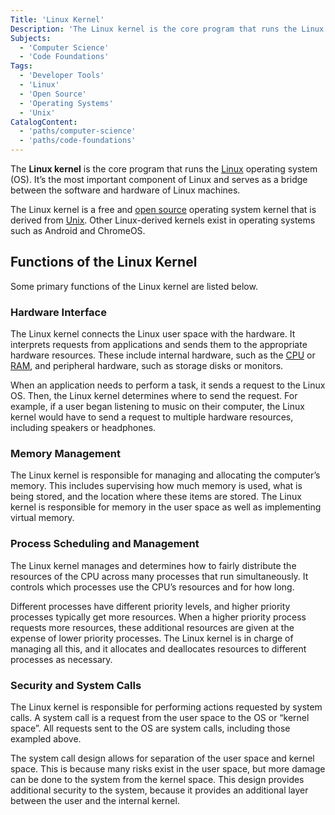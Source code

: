 ```yaml
---
Title: 'Linux Kernel'
Description: 'The Linux kernel is the core program that runs the Linux operating system (OS).'
Subjects:
  - 'Computer Science'
  - 'Code Foundations'
Tags:
  - 'Developer Tools'
  - 'Linux'
  - 'Open Source'
  - 'Operating Systems'
  - 'Unix'
CatalogContent:
  - 'paths/computer-science'
  - 'paths/code-foundations'
---
```


The **Linux kernel** is the core program that runs the [Linux](https://www.codecademy.com/resources/docs/open-source/linux) operating system (OS). It’s the most important component of Linux and serves as a bridge between the software and hardware of Linux machines.

The Linux kernel is a free and [open source](https://www.codecademy.com/resources/docs/open-source) operating system kernel that is derived from [Unix](https://www.codecademy.com/resources/docs/general/unix). Other Linux-derived kernels exist in operating systems such as Android and ChromeOS.

## Functions of the Linux Kernel

Some primary functions of the Linux kernel are listed below.

### Hardware Interface

The Linux kernel connects the Linux user space with the hardware. It interprets requests from applications and sends them to the appropriate hardware resources. These include internal hardware, such as the [CPU](https://www.codecademy.com/resources/docs/general/computer-hardware/cpu) or [RAM](https://www.codecademy.com/resources/docs/general/computer-hardware/ram), and peripheral hardware, such as storage disks or monitors.

When an application needs to perform a task, it sends a request to the Linux OS. Then, the Linux kernel determines where to send the request. For example, if a user began listening to music on their computer, the Linux kernel would have to send a request to multiple hardware resources, including speakers or headphones.

### Memory Management

The Linux kernel is responsible for managing and allocating the computer’s memory. This includes supervising how much memory is used, what is being stored, and the location where these items are stored. The Linux kernel is responsible for memory in the user space as well as implementing virtual memory.

### Process Scheduling and Management

The Linux kernel manages and determines how to fairly distribute the resources of the CPU across many processes that run simultaneously. It controls which processes use the CPU’s resources and for how long.

Different processes have different priority levels, and higher priority processes typically get more resources. When a higher priority process requests more resources, these additional resources are given at the expense of lower priority processes. The Linux kernel is in charge of managing all this, and it allocates and deallocates resources to different processes as necessary.

### Security and System Calls

The Linux kernel is responsible for performing actions requested by system calls. A system call is a request from the user space to the OS or “kernel space”. All requests sent to the OS are system calls, including those exampled above.

The system call design allows for separation of the user space and kernel space. This is because many risks exist in the user space, but more damage can be done to the system from the kernel space. This design provides additional security to the system, because it provides an additional layer between the user and the internal kernel.
